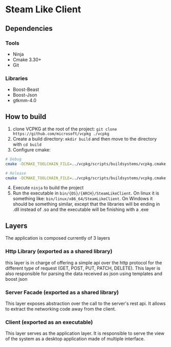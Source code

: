 # Steam Like Client
## Dependencies
### Tools
- Ninja
- Cmake 3.30+
- Git
### Libraries
- Boost-Beast
- Boost-Json
- gtkmm-4.0

## How to build
1. clone VCPKG at the root of the project: `git clone https://github.com/microsoft/vcpkg ./vcpkg`
2. Create a build directory: `mkdir build` and then move to the directory with `cd build`
3. Configure cmake:
```sh
# Debug
cmake -DCMAKE_TOOLCHAIN_FILE=../vcpkg/scripts/buildsystems/vcpkg.cmake DCMAKE_BUILD_TYPE=Debug -G Ninja -B ./ ../

# Release
cmake -DCMAKE_TOOLCHAIN_FILE=../vcpkg/scripts/buildsystems/vcpkg.cmake DCMAKE_BUILD_TYPE=Release -G Ninja -B ./ ../
```
4. Execute `ninja` to build the project
5. Run the executable in `bin/{OS}/{ARCH}/SteamLikeClient`. On linux it is something like:
`bin/linux/x86_64/SteamLikeClient`. On Windows it should be something similar, except that the libraries will be  ending
in .dll instead of .so and the executable will be finishing with a .exe

## Layers
The application is composed currently of 3 layers

### Http Library (exported as a shared library)
this layer is in charge of offering a simple api over the http protocol for the different 
type of request (GET, POST, PUT, PATCH, DELETE). This layer is also responsible for parsing the data received as json
using templates and boost json

### Server Facade (exported as a shared library)
This layer exposes abstraction over the call to the server's rest api. It allows to extract the networking code away
from the client.

### Client (exported as an executable)
This layer serves as the application layer. It is responsible to serve the view of the system as a desktop application
made of multiple interface.